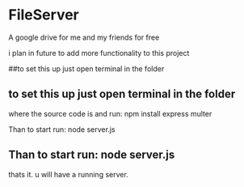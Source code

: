 # FileServer
  A google drive for me and my friends for free
 
  i plan in future to add more functionality to this project
 
 ##to set this up just open terminal in the folder
 ## to set this up just open terminal in the folder
 
 where the source code is and run: npm install express multer
 
 
 Than to start run: node server.js 
 ## Than to start run: node server.js 
 
 thats it. u will have a running server.
 
